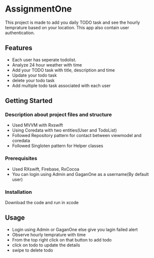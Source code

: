 # AssignmentOne

This project is made to add you daily TODO task and see the hourly temprature based on your location. This app also contain user authentication.

## Features

- Each user has seperate todolist.
- Analyze 24 hour weather with time
- Add your TODO task with title, description and time
- Update your todo task
- delete your todo task
- Add multiple todo task associated with each user

## Getting Started

### Description about project files and structure
- Used MVVM with Rxswift
- Using Coredata with two entities(User and TodoList)
- Followed Repository pattern for contact between viewmodel and coredata
- Followed Singloten pattern for Helper classes

### Prerequisites

- Used RXswift, Firebase, RxCocoa
- You can login using Admin and GaganOne as a username(By default user)

### Installation

Download the code and run in xcode

## Usage

- Login using Admin or GaganOne else give you lagin failed alert
- Observe hourly temprature with time
- From the top right click on that button to add todo
- click on todo to update the details
- swipe to delete todo
